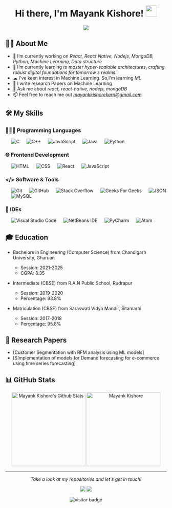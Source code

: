 <h1 align="center">Hi there, I'm Mayank Kishore! <img src="https://media.giphy.com/media/hvRJCLFzcasrR4ia7z/giphy.gif" width="35"></h1>
<p align="center">
  <a href="https://github.com/DenverCoder1/readme-typing-svg"><img src="https://readme-typing-svg.demolab.com?font=Fira+Code&pause=1000&color=7D5DF7&random=false&width=435&lines=Software+Developer;Open+source+Contributor;Hackthon+Winner;Code+%3C%2F%3E+Debug+%3C%2F%3E++Code)](https://git.io/typing-svg"></a>
</p>

## 👩🏻 About Me

<!--Intro start-->
- 🔭 I’m currently working on *React, React Native, Nodejs, MongoDB, Python, Machine Learning, Data structure*
- 🌱 I’m currently learning *to master hyper-scalable architectures, crafting robust digital foundations for tomorrow's realms.*
- ☁ I've keen interest in Machine Learning. So,I'm learning *ML*
- 📝 I write research Papers on Machine Learning
- 💬 Ask me about *react, react-native, nodejs, mongoDB*
- 📫 Feel free to reach me out *mayankkishorekarn@gmail.com*
<!--Intro end-->

## 🛠 My Skills

### 👩🏻‍💻 Programming Languages 

<p align="left"> 
  &emsp; 
  <img alt="C" src="https://img.shields.io/badge/C%20-%232370ED.svg?style=plastic&logo=c&logoColor=white">
  &emsp;
  <img alt="C++" src="https://img.shields.io/badge/C++%20-%2300599C.svg?style=plastic&logo=c%2B%2B&logoColor=white">
  &emsp;
  <img alt="JavaScript" src="https://img.shields.io/badge/JavaScript%20-%23F7DF1E.svg?style=plastic&logo=javascript&logoColor=black">
  &emsp;
  <img alt="Java" src="https://img.shields.io/badge/Java-%23007396.svg?style=plastic&logo=java&logoColor=white">
  &emsp;
  <img alt="Python" src="https://img.shields.io/badge/Python%20-%2314354C.svg?style=plastic&logo=python&logoColor=white">
</p>

### 🌐 Frontend Development

<p align="left"> 
  &emsp; 
  <img alt="HTML" src="https://img.shields.io/badge/HTML5%20-%23E34F26.svg?style=plastic&logo=html5&logoColor=white">
  &emsp;
  <img alt="CSS" src="https://img.shields.io/badge/CSS%20-%231572B6.svg?style=plastic&logo=css3&logoColor=white">
  &emsp;
  <img alt="React" src="https://img.shields.io/badge/react-%2361DAFB.svg?style=plastic&logo=React&logoColor=black">
  &emsp;
  <img alt="JavaScript" src="https://img.shields.io/badge/JavaScript%20-%23F7DF1E.svg?style=plastic&logo=javascript&logoColor=black">
</p>

### </> Software & Tools 

<p align="left">
  &emsp;
  <img alt="Git" src="https://img.shields.io/badge/Git%20-%23F05033.svg?style=plastic&logo=git&logoColor=white">
  &emsp;
  <img alt="GitHub" src="https://img.shields.io/badge/github-%23181717.svg?style=plastic&logo=github&logoColor=white">
  &emsp;
  <img alt="Stack Overflow" src="https://img.shields.io/badge/-Stack%20Overflow-FE7A16?style=plastic&logo=stack-overflow&logoColor=white">
  &emsp;
  <img alt="Geeks For Geeks" src="https://img.shields.io/badge/geeksforgeeks-%230F9D58.svg?style=plastic&logo=geeksforgeeks&logoColor=white">
  &emsp;
  <img alt="JSON" src="https://img.shields.io/badge/json-%23000000.svg?style=plastic&logo=json&logoColor=white">
  &emsp;
  <img alt="MySQL" src="https://img.shields.io/badge/mysql-%234479A1.svg?&style=plastic&logo=mysql&logoColor=white">
</p>

### 🤖 IDEs

<p align="left">
  &emsp;
  <img alt="Visual Studio Code" src="https://img.shields.io/badge/Visual%20Studio%20Code-0078d7.svg?style=plastic&logo=visual-studio-code&logoColor=white">
  &emsp;
  <img alt="NetBeans IDE" src="https://img.shields.io/badge/NetBeans-1B6AC6?style=plastic&logo=apache-netbeans-ide&logoColor=white">
  &emsp;
  <img alt="PyCharm" src="https://img.shields.io/badge/PyCharm-000000.svg?style=plastic&logo=pycharm&logoColor=white">
  &emsp;
  <img alt="Atom" src="https://img.shields.io/badge/Atom-66595C?style=plastic&logo=atom&logoColor=white">
</p>

## 🎓 Education

- Bachelors in Engineering (Computer Science) from Chandigarh University, Gharuan
  - Session: 2021-2025
  - CGPA: 8.35

- Intermediate (CBSE) from R.A.N Public School, Rudrapur
  - Session: 2019-2020
  - Percentage: 93.8%

- Matriculation (CBSE) from Saraswati Vidya Mandir, Sitamarhi
  - Session: 2017-2018
  - Percentage: 95.8%

## 📄 Research Papers

- [Customer Segmentation with RFM analysis using ML models]
- [SImplementation of models for Demand forecasting for e-commerce using time series forecasting]

## 📊 GitHub Stats

<p align="center">
    <img alt="Mayank Kishore's Github Stats" src="https://github-readme-stats.vercel.app/api?username=Astra-Stark&show_icons=true&count_private=true&locale=en&theme=tokyonight&layout=compact" height="230px"/>
    <img src="https://github-readme-stats.vercel.app/api/top-langs?username=mayankkishore21&langs_count=10&show_icons=true&locale=en&theme=tokyonight" alt="Mayank Kishore" height="230px"/>
</p>

<hr>
<p align="center">
  <i>Take a look at my repositories and let's get in touch!</i>

<p align="center">
<a href= "https://github.com/Astra-Stark"><img src="https://img.icons8.com/material-outlined/27/000000/ball-point-pen.png"/></a>
<a href= "https://www.linkedin.com/in/astha-sharma-8a9538210/"><img src="https://img.icons8.com/material-outlined/30/000000/linkedin.png"/></a>
</p>

<p  align="center">
<img src="https://visitor-badge.laobi.icu/badge?page_id=geekyamitesh.Astra-Stark" alt="visitor badge"/>       
</p>
</p>

